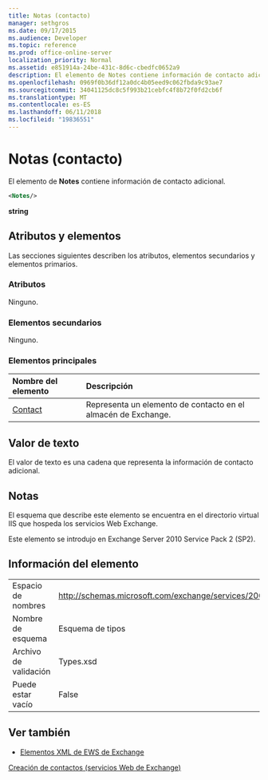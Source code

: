 ```yaml
---
title: Notas (contacto)
manager: sethgros
ms.date: 09/17/2015
ms.audience: Developer
ms.topic: reference
ms.prod: office-online-server
localization_priority: Normal
ms.assetid: e851914a-24be-431c-8d6c-cbedfc0652a9
description: El elemento de Notes contiene información de contacto adicional.
ms.openlocfilehash: 0969f0b36df12a0dc4b05eed9c062fbda9c93ae7
ms.sourcegitcommit: 34041125dc8c5f993b21cebfc4f8b72f0fd2cb6f
ms.translationtype: MT
ms.contentlocale: es-ES
ms.lasthandoff: 06/11/2018
ms.locfileid: "19836551"
---
```

# <a name="notes-contact"></a>Notas (contacto)

El elemento de **Notes** contiene información de contacto adicional. 
  
```XML
<Notes/>
```

 **string**
## <a name="attributes-and-elements"></a>Atributos y elementos

Las secciones siguientes describen los atributos, elementos secundarios y elementos primarios.
  
### <a name="attributes"></a>Atributos

Ninguno.
  
### <a name="child-elements"></a>Elementos secundarios

Ninguno.
  
### <a name="parent-elements"></a>Elementos principales

|**Nombre del elemento**|**Descripción**|
|:-----|:-----|
|[Contact](contact.md) <br/> |Representa un elemento de contacto en el almacén de Exchange.  <br/> |
   
## <a name="text-value"></a>Valor de texto

El valor de texto es una cadena que representa la información de contacto adicional.
  
## <a name="remarks"></a>Notas

El esquema que describe este elemento se encuentra en el directorio virtual IIS que hospeda los servicios Web Exchange.
  
Este elemento se introdujo en Exchange Server 2010 Service Pack 2 (SP2).
  
## <a name="element-information"></a>Información del elemento

|||
|:-----|:-----|
|Espacio de nombres  <br/> |http://schemas.microsoft.com/exchange/services/2006/types  <br/> |
|Nombre de esquema  <br/> |Esquema de tipos  <br/> |
|Archivo de validación  <br/> |Types.xsd  <br/> |
|Puede estar vacío  <br/> |False  <br/> |
   
## <a name="see-also"></a>Ver también



- [Elementos XML de EWS de Exchange](ews-xml-elements-in-exchange.md)


[Creación de contactos (servicios Web de Exchange)](http://msdn.microsoft.com/library/4845917e-70d1-481c-bbd7-011ec6571789%28Office.15%29.aspx)

